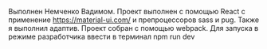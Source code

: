 Выполнен Немченко Вадимом.
Проект выполнен с помощью React c применение https://material-ui.com/ и препроцессоров sass и pug. Также я выполнил адаптив. Проект собран с помощью webpack.
Для запуска в режиме разработчика ввести в терминал npm run dev
